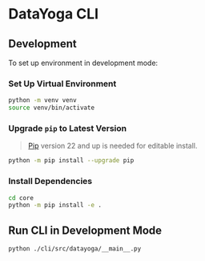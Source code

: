 # DataYoga CLI

## Development

To set up environment in development mode:

### Set Up Virtual Environment

```bash
python -m venv venv
source venv/bin/activate
```

### Upgrade `pip` to Latest Version

> [Pip](https://pypi.org/project/pip) version 22 and up is needed for editable install.

```bash
python -m pip install --upgrade pip
```

### Install Dependencies

```bash
cd core
python -m pip install -e .
```

## Run CLI in Development Mode

```bash
python ./cli/src/datayoga/__main__.py
```
